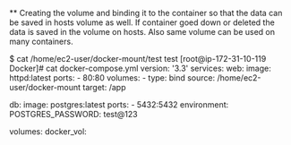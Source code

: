 ** Creating the volume and binding it to the container so that the data can be saved in hosts volume as well. If container goed down or deleted the data is saved in the volume on hosts. 
Also same volume can be used on many containers. 
 
 
 $ cat /home/ec2-user/docker-mount/test 
test
[root@ip-172-31-10-119 Docker]# cat docker-compose.yml 
version: '3.3'
services:
  web:
    image: httpd:latest
    ports:
      - 80:80
    volumes:
      - type: bind
        source: /home/ec2-user/docker-mount
        target: /app


  db:
    image: postgres:latest
    ports:
      - 5432:5432
    environment:
       POSTGRES_PASSWORD: test@123

volumes:
  docker_vol:
